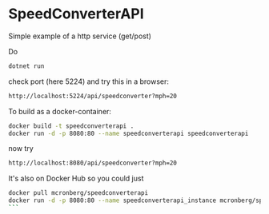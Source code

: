 # SpeedConverterAPI

Simple example of a http service (get/post)

Do

```bash
dotnet run
```

check port (here 5224) and try this in a browser:

```bash
http://localhost:5224/api/speedconverter?mph=20
```

To build as a docker-container:

```bash
docker build -t speedconverterapi .
docker run -d -p 8080:80 --name speedconverterapi speedconverterapi
```

now try

```bash
http://localhost:8080/api/speedconverter?mph=20
```

It's also on Docker Hub so you could just

````bash
docker pull mcronberg/speedconverterapi
docker run -d -p 8080:80 --name speedconverterapi_instance mcronberg/speedconverterapi
```
